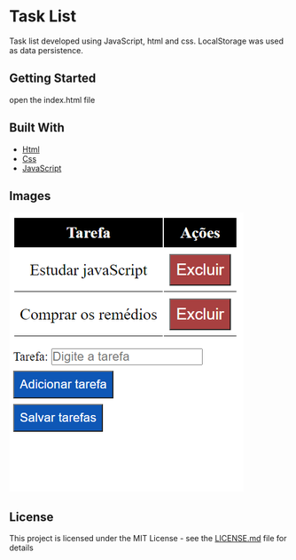 <h1>Task List</h1>

<p>
  Task list developed using JavaScript, html and css. LocalStorage was used as data persistence.
</p>

## Getting Started

open the index.html file

## Built With

<p align="left">
    <ul>
        <li><a href="https://developer.mozilla.org/pt-BR/docs/Web/HTML">Html</a></li>
        <li><a href="https://developer.mozilla.org/pt-BR/docs/Web/CSS">Css</a></li>
        <li><a href="https://developer.mozilla.org/pt-BR/docs/Aprender/JavaScript">JavaScript</a></li>
    </ul>
</p>

## Images

![VISUAL](/imagens/img1.PNG)

## License

This project is licensed under the MIT License - see the [LICENSE.md](LICENSE.md) file for details
